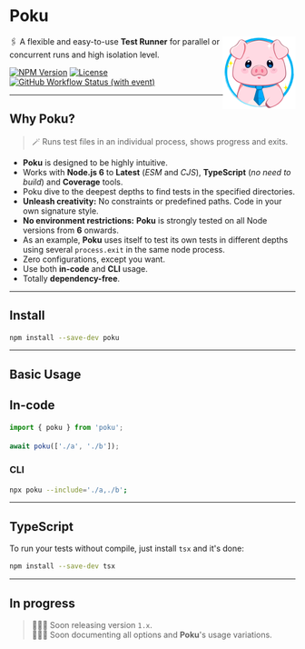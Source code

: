 [npm-image]: https://img.shields.io/npm/v/poku.svg?color=f78fb3
[npm-url]: https://npmjs.org/package/poku
[ci-url]: https://github.com/wellwelwel/poku/actions/workflows/ci.yml?query=branch%3Amain
[ci-image]: https://img.shields.io/github/actions/workflow/status/wellwelwel/poku/ci.yml?event=push&style=flat&label=ci&branch=main&color=badc58
[license-url]: https://github.com/wellwelwel/poku/blob/main/License
[license-image]: https://img.shields.io/npm/l/poku.svg?maxAge=2592000&color=3dc1d3

# Poku

<img align="right" width="128" height="128" alt="Logo" src=".github/assets/readme/poku.svg">

🖇️ A flexible and easy-to-use **Test Runner** for parallel or concurrent runs and high isolation level.

[![NPM Version][npm-image]][npm-url]
[![License][license-image]][license-url]
[![GitHub Workflow Status (with event)][ci-image]][ci-url]

---

## Why Poku?

> 🪄 Runs test files in an individual process, shows progress and exits.<br/>

- **Poku** is designed to be highly intuitive.<br />
- Works with **Node.js 6** to **Latest** (_ESM_ and _CJS_), **TypeScript** (_no need to build_) and **Coverage** tools.<br />
- Poku dive to the deepest depths to find tests in the specified directories.
- **Unleash creativity:** No constraints or predefined paths. Code in your own signature style.
- **No environment restrictions:** **Poku** is strongly tested on all Node versions from **6** onwards.
- As an example, **Poku** uses itself to test its own tests in different depths using several `process.exit` in the same node process.
- Zero configurations, except you want.
- Use both **in-code** and **CLI** usage.
- Totally **dependency-free**.

---

## Install

```bash
npm install --save-dev poku
```

---

## Basic Usage

## In-code

```ts
import { poku } from 'poku';

await poku(['./a', './b']);
```

### CLI

```bash
npx poku --include='./a,./b';
```

---

## TypeScript

To run your tests without compile, just install `tsx` and it's done:

```bash
npm install --save-dev tsx
```

---

## In progress

> 🧑🏻‍🔧 Soon releasing version `1.x`.<br />
> 🧑🏻‍🎓 Soon documenting all options and **Poku**'s usage variations.
